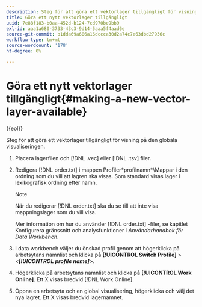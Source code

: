 ```yaml
---
description: Steg för att göra ett vektorlager tillgängligt för visning på den globala visualiseringen.
title: Göra ett nytt vektorlager tillgängligt
uuid: 7e88f183-b0aa-452d-b124-7cd970be9bb9
exl-id: aaa1a680-3733-43c3-9d14-5aaa5f4aad6e
source-git-commit: b1dda69a606a16dccca30d2a74c7e63dbd27936c
workflow-type: tm+mt
source-wordcount: '178'
ht-degree: 0%

---
```


# Göra ett nytt vektorlager tillgängligt{#making-a-new-vector-layer-available}

{{eol}}

Steg för att göra ett vektorlager tillgängligt för visning på den globala visualiseringen.

1. Placera lagerfilen och [!DNL .vec] eller [!DNL .tsv] filer.
1. Redigera [!DNL order.txt] i mappen Profiler\*profilnamn*\Mappar i den ordning som du vill att lagren ska visas. Som standard visas lager i lexikografisk ordning efter namn.

   >[!NOTE]
   >
   >När du redigerar [!DNL order.txt] ska du se till att inte visa mappningslager som du vill visa.

   Mer information om hur du använder [!DNL order.txt] -filer, se kapitlet Konfigurera gränssnitt och analysfunktioner i *Användarhandbok för Data Workbench*.

1. I data workbench väljer du önskad profil genom att högerklicka på arbetsytans namnlist och klicka på **[!UICONTROL Switch Profile]** > *&lt;**[!UICONTROL profile name]**>*.
1. Högerklicka på arbetsytans namnlist och klicka på **[!UICONTROL Work Online]**. Ett X visas bredvid [!DNL Work Online].
1. Öppna en arbetsyta och en global visualisering, högerklicka och välj det nya lagret. Ett X visas bredvid lagernamnet.
